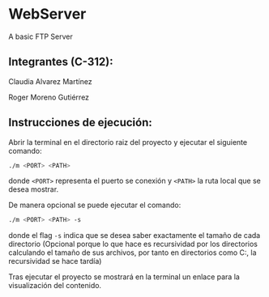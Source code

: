 # WebServer
A basic FTP Server

## Integrantes (C-312):
Claudia Alvarez Martínez

Roger Moreno Gutiérrez

## Instrucciones de ejecución:
Abrir la terminal en el directorio raiz del proyecto y ejecutar el siguiente comando:

```bash
./m <PORT> <PATH>
```

donde `<PORT>` representa el puerto se conexión y `<PATH>` la ruta local que se desea mostrar.



De manera opcional se puede ejecutar el comando:

```bash
./m <PORT> <PATH> -s
```

donde el flag `-s` indica que se desea saber exactamente el tamaño de cada directorio
(Opcional porque lo que hace es recursividad por los directorios calculando el tamaño de sus archivos, por tanto en directorios como C:\, la recursividad se hace tardía)


Tras ejecutar el proyecto se mostrará en la terminal un enlace para la visualización del contenido.